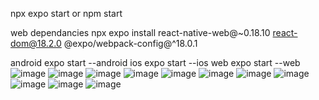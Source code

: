  npx expo start
 or
 npm start
 
 web dependancies
 npx expo install react-native-web@~0.18.10 react-dom@18.2.0 @expo/webpack-config@^18.0.1
 
 android
    expo start --android
  ios
    expo start --ios
  web
    expo start --web
    ![image](https://github.com/savindu-pasintha/Recommendation-App/assets/64083148/961e5c9c-9594-4345-9521-0c8c7e564eef)
    ![image](https://github.com/savindu-pasintha/Recommendation-App/assets/64083148/9caee555-8d77-46c8-806f-d6e45043d306)
     ![image](https://github.com/savindu-pasintha/Recommendation-App/assets/64083148/9b90faf4-47e3-4fb2-9988-65a15f3aa32a)
    ![image](https://github.com/savindu-pasintha/Recommendation-App/assets/64083148/6297e93d-1a9a-468a-ba5e-9db4529789ad)
    ![image](https://github.com/savindu-pasintha/Recommendation-App/assets/64083148/4099db27-3672-4cfc-ba50-1872d226e699)
    ![image](https://github.com/savindu-pasintha/Recommendation-App/assets/64083148/6cf931e8-f961-40c0-9a86-17874e7a007c)
    ![image](https://github.com/savindu-pasintha/Recommendation-App/assets/64083148/b6e0fac2-097b-44d4-a085-aae6857ba2f1)
    ![image](https://github.com/savindu-pasintha/Recommendation-App/assets/64083148/0945d83a-5faa-44b0-aad6-08b718de053a)
    ![image](https://github.com/savindu-pasintha/Recommendation-App/assets/64083148/bdfec791-14cd-423a-a6b4-1ad1d3a88096)
    ![image](https://github.com/savindu-pasintha/Recommendation-App/assets/64083148/787dda29-4f5f-4f43-99fb-d7ceb3e7d8a2)
    ![image](https://github.com/savindu-pasintha/Recommendation-App/assets/64083148/4209f9b5-824a-42fb-90b2-07d5b54990e6)

   








    
